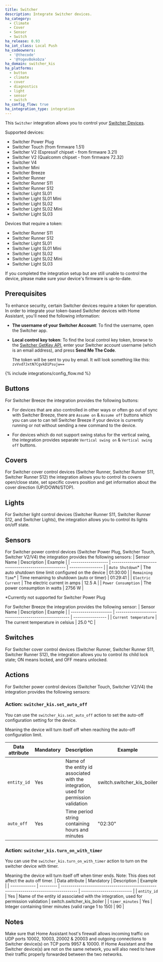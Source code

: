 ```yaml
---
title: Switcher
description: Integrate Switcher devices.
ha_category:
  - Climate
  - Cover
  - Sensor
  - Switch
ha_release: 0.93
ha_iot_class: Local Push
ha_codeowners:
  - '@thecode'
  - '@YogevBokobza'
ha_domain: switcher_kis
ha_platforms:
  - button
  - climate
  - cover
  - diagnostics
  - light
  - sensor
  - switch
ha_config_flow: true
ha_integration_type: integration
---
```


This `Switcher` integration allows you to control your [Switcher Devices](https://www.switcher.co.il/).

Supported devices:

- Switcher Power Plug
- Switcher Touch (from firmware 1.51)
- Switcher V2 (Espressif chipset - from firmware 3.21)
- Switcher V2 (Qualcomm chipset - from firmware 72.32)
- Switcher V4
- Switcher Mini
- Switcher Breeze
- Switcher Runner
- Switcher Runner S11
- Switcher Runner S12
- Switcher Light SL01
- Switcher Light SL01 Mini
- Switcher Light SL02
- Switcher Light SL02 Mini
- Switcher Light SL03

Devices that require a token:

- Switcher Runner S11
- Switcher Runner S12
- Switcher Light SL01
- Switcher Light SL01 Mini
- Switcher Light SL02
- Switcher Light SL02 Mini
- Switcher Light SL03

If you completed the integration setup but are still unable to control the device, please make sure your device's firmware is up-to-date.

## Prerequisites

To enhance security, certain Switcher devices require a token for operation. In order to integrate your token-based Switcher devices with Home Assistant, you'll need the following information:

- **The username of your Switcher Account**: To find the username, open the Switcher app.
- **Local control key token**: To find the local control key token, browse to the
  [Switcher GetKey API][token], enter your Switcher account username (which is an email address), and press
  **Send Me The Code**.

  The token will be sent to you by email. It will look something like this: `zvVvd7JxtN7CgvkD1Psujw==`

[token]: https://switcher.co.il/GetKey/

{% include integrations/config_flow.md %}

## Buttons

For Switcher Breeze the integration provides the following buttons:

- For devices that are also controlled in other ways or often go out of sync with Switcher Breeze, there are `Assume on` & `Assume off` buttons which you can use to can tell Switcher Breeze if your device is currently running or not without sending a new command to the device.

- For devices which do not support swing status for the vertical swing, the integration provides separate `Vertical swing on` & `Vertical swing off` buttons.

## Covers

For Switcher cover control devices (Switcher Runner, Switcher Runner S11, Switcher Runner S12) the integration allows you to control its covers open/close state, set specific covers position and get information about the cover direction (UP/DOWN/STOP).

## Lights

For Switcher light control devices (Switcher Runner S11, Switcher Runner S12, and Switcher Lights), the integration allows you to control its lights on/off state.
  
## Sensors

For Switcher power control devices (Switcher Power Plug, Switcher Touch, Switcher V2/V4) the integration provides the following sensors:
| Sensor Name         | Description                                            | Example           |
| ------------------- | ------------------------------------------------------ | ----------------- |
| `Auto Shutdown`*    | The auto shutdown time limit configured on the device  | 01:30:00          |
| `Remaining Time`*   | Time remaining to shutdown (auto or timer)             | 01:29:41          |
| `Electric Current`  | The electric current in amps                           | 12.5 A            |
| `Power Consumption` | The power consumption in watts                         | 2756 W            |

*Currently not supported for Switcher Power Plug

For Switcher Breeze the integration provides the following sensor:
| Sensor Name           | Description                                            | Example           |
| --------------------- | ------------------------------------------------------ | ----------------- |
| `Current temperature` | The current temperature in celsius                     | 25.0 °C           |

## Switches

For Switcher cover control devices (Switcher Runner, Switcher Runner S11, Switcher Runner S12), the integration allows you to control its child lock state; ON means locked, and OFF means unlocked.

## Actions

For Switcher power control devices (Switcher Touch, Switcher V2/V4) the integration provides the following sensors:

### Action: `switcher_kis.set_auto_off`

You can use the `switcher_kis.set_auto_off` action to set the auto-off configuration setting for the device.

Meaning the device will turn itself off when reaching the auto-off configuration limit.

| Data attribute | Mandatory | Description                                                                            | Example                    |
| ------------- | --------- | -------------------------------------------------------------------------------------- | -------------------------- |
| `entity_id`   | Yes       | Name of the entity id associated with the integration, used for permission validation  | switch.switcher_kis_boiler |
| `auto_off`    | Yes       | Time period string containing hours and minutes                                        | "02:30"                    |

### Action: `switcher_kis.turn_on_with_timer`

You can use the `switcher_kis.turn_on_with_timer` action to turn on the switcher device with timer.

Meaning the device will turn itself off when timer ends.
Note: This does not affect the auto off timer.
| Data attribute | Mandatory | Description                                                                            | Example                    |
| ------------- | --------- | -------------------------------------------------------------------------------------- | -------------------------- |
| `entity_id`   | Yes       | Name of the entity id associated with the integration, used for permission validation  | switch.switcher_kis_boiler |
| `timer_minutes`    | Yes       | Integer containing timer minutes (valid range 1 to 150)                                      | 90                    |

## Notes

Make sure that Home Assistant host's firewall allows incoming traffic on UDP ports 10002, 10003, 20002 & 20003 and outgoing connections to Switcher device(s) on TCP ports 9957 & 10000.
If Home Assistant and the Switcher device(s) are not on the same network, you will also need to have their traffic properly forwarded between the two networks.
